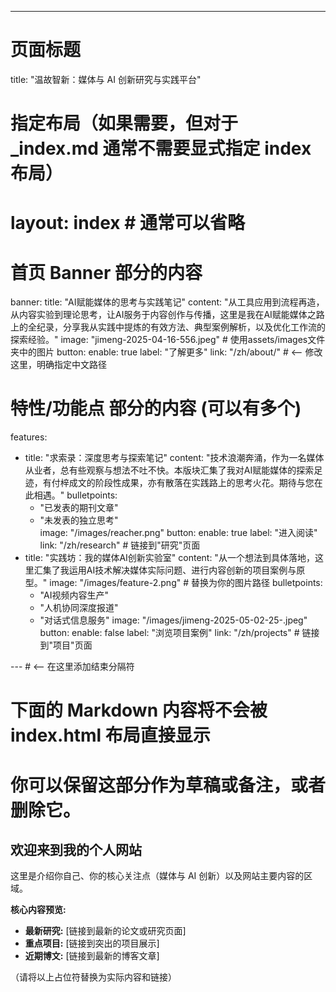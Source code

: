 ---
# 页面标题
title: "温故智新：媒体与 AI 创新研究与实践平台"
# 指定布局（如果需要，但对于 _index.md 通常不需要显式指定 index 布局）
# layout: index # 通常可以省略

# 首页 Banner 部分的内容
banner:
  title: "AI赋能媒体的思考与实践笔记"
  content: "从工具应用到流程再造，从内容实验到理论思考，让AI服务于内容创作与传播，这里是我在AI赋能媒体之路上的全纪录，分享我从实践中提炼的有效方法、典型案例解析，以及优化工作流的探索经验。"
  image: "jimeng-2025-04-16-556.jpeg" # 使用assets/images文件夹中的图片
  button:
    enable: true
    label: "了解更多"
    link: "/zh/about/" # <-- 修改这里，明确指定中文路径

# 特性/功能点 部分的内容 (可以有多个)
features:
  - title: "求索录：深度思考与探索笔记"
    content: "技术浪潮奔涌，作为一名媒体从业者，总有些观察与想法不吐不快。本版块汇集了我对AI赋能媒体的探索足迹，有付梓成文的阶段性成果，亦有散落在实践路上的思考火花。期待与您在此相遇。"
    bulletpoints:
      - "已发表的期刊文章"
      - "未发表的独立思考"      
    image: "/images/reacher.png"
    button:
      enable: true
      label: "进入阅读"
      link: "/zh/research" # 链接到"研究"页面
  - title: "实践坊：我的媒体AI创新实验室"
    content: "从一个想法到具体落地，这里汇集了我运用AI技术解决媒体实际问题、进行内容创新的项目案例与原型。"
    image: "/images/feature-2.png" # 替换为你的图片路径
    bulletpoints:
      - "AI视频内容生产"
      - "人机协同深度报道"
      - "对话式信息服务"
    image: "/images/jimeng-2025-05-02-25-.jpeg"
    button:
      enable: false
      label: "浏览项目案例"
      link: "/zh/projects" # 链接到"项目"页面

--- # <-- 在这里添加结束分隔符

# 下面的 Markdown 内容将不会被 index.html 布局直接显示
# 你可以保留这部分作为草稿或备注，或者删除它。
## 欢迎来到我的个人网站

这里是介绍你自己、你的核心关注点（媒体与 AI 创新）以及网站主要内容的区域。

**核心内容预览:**

*   **最新研究:** [链接到最新的论文或研究页面]
*   **重点项目:** [链接到突出的项目展示]
*   **近期博文:** [链接到最新的博客文章]

（请将以上占位符替换为实际内容和链接）